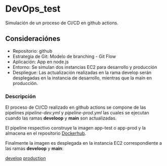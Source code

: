 # DevOps_test

Simulación de un proceso de CI/CD en github actions.

## Consideraciónes

- Repositorio: github
- Estrategia de Git: Modelo de branching - Git Flow
- Aplicación: App en node.js
- Entorno: Se simulan dos instancias EC2 para desarrollo y producción
- Despliegue: Las actualización realizadas en la rama develop serán desplegadas en la instancia de desarrollo, mientras que la main en producción.

### Descripción

El proceso de CI/CD realizado en github actions se compone de las pipelines _pipeline-dev.yml_ y _pipeline-prod.yml_ las cuales se ejecutan cuando las ramas **develoop** y **main** son actualizadas.

El pipeline respectivo construye la imagen app-test o app-prod y la almacena en el repositorio [Dockerhub](https://hub.docker.com/u/jhoguaman).

Finalmente la imagen es desplegada en la instancia EC2 correspondiente a las ramas **develoop** y **main**:

[develop](http://44.204.171.106:3000/hello/dev)
[production](http://3.89.218.218:3000/hello/prod)
